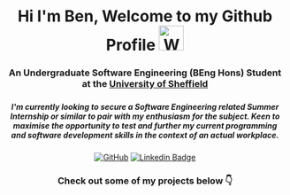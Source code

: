 <div align="center" dir="auto">
  
<h1>
Hi I'm Ben, Welcome to my Github Profile <img src="https://raw.githubusercontent.com/nixin72/nixin72/master/wave.gif" alt="Waving hand animated gif" height="45" style="max-width: 100%; display: inline-block;" data-target="animated-image.originalImage">
</h1>

<h3>
An Undergraduate Software Engineering (BEng Hons) Student at the <a href="https://www.sheffield.ac.uk/" rel="nofollow">University of Sheffield</a>
<h3>

<h5>
I'm currently looking to secure a Software Engineering related Summer Internship or similar to pair with my enthusiasm for the subject. Keen to maximise the opportunity to test and further my current programming and software development skills in the context of an actual workplace.
</h5>
  
[![GitHub](https://img.shields.io/badge/GitHub-12100E?style=for-the-badge&logo=github&logoColor=white)](https://github.com/bentindal)
  [![Linkedin Badge](https://img.shields.io/badge/Linkedin-0077B5?style=for-the-badge&logo=linkedin&logoColor=white)](https://www.linkedin.com/in/ben-tindal-8176a9177/)
  
  
<h3> Check out some of my projects below 👇 </h3>

</div>
